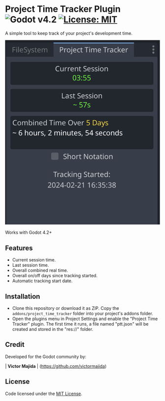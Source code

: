 # Project Time Tracker Plugin ![Godot v4.2](https://img.shields.io/badge/Godot-v4.2-%23478cbf) [![License: MIT](https://img.shields.io/badge/License-MIT-yellow.svg)](https://github.com/victormajida/project-time-tracker/blob/main/LICENSE.md)

A simple tool to keep track of your project's development time.

![Plugin preview](images/preview-1.png)

Works with Godot 4.2+

## Features
* Current session time.
* Last session time.
* Overall combined real time.
* Overall on/off days since tracking started.
* Automatic tracking start date.

## Installation
* Clone this repository or download it as ZIP. Copy the `addons/project_time_tracker` folder into your project's addons folder.
* Open the plugins menu in Project Settings and enable the "Project Time Tracker" plugin. The first time it runs, a file named "ptt.json" will be created and stored in the "res://" folder.

## Credit
Developed for the Godot community by:

| **Victor Majida** | (https://github.com/victormajida)

## License

Code licensed under the [MIT License](https://github.com/victormajida/project-time-tracker/blob/main/LICENSE.md).
